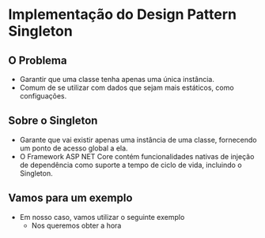 # Implementação do Design Pattern Singleton

## O Problema
  - Garantir que uma classe tenha apenas uma única instância.
  - Comum de se utilizar com dados que sejam mais estáticos, como configuações.

## Sobre o Singleton
  - Garante que vai existir apenas uma instância de uma classe, fornecendo um ponto de acesso global a ela.
  - O Framework ASP NET Core contém funcionalidades nativas de injeção de dependência como suporte a tempo de ciclo de vida, incluindo o Singleton.

## Vamos para um exemplo 
  - Em nosso caso, vamos utilizar o seguinte exemplo
    * Nos queremos obter a hora 
